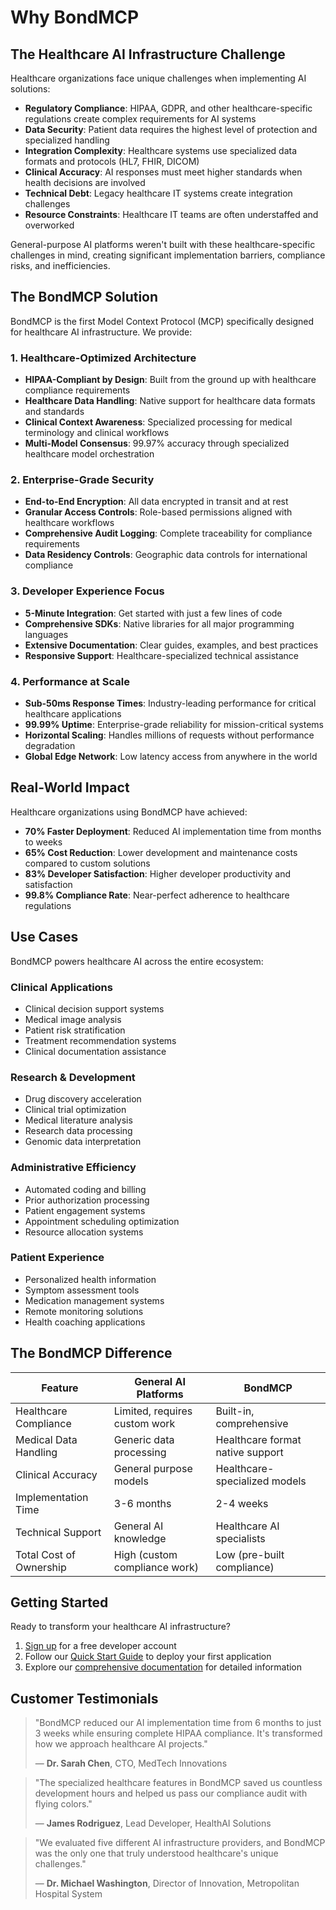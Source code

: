 # Why BondMCP

## The Healthcare AI Infrastructure Challenge

Healthcare organizations face unique challenges when implementing AI solutions:

- **Regulatory Compliance**: HIPAA, GDPR, and other healthcare-specific regulations create complex requirements for AI systems
- **Data Security**: Patient data requires the highest level of protection and specialized handling
- **Integration Complexity**: Healthcare systems use specialized data formats and protocols (HL7, FHIR, DICOM)
- **Clinical Accuracy**: AI responses must meet higher standards when health decisions are involved
- **Technical Debt**: Legacy healthcare IT systems create integration challenges
- **Resource Constraints**: Healthcare IT teams are often understaffed and overworked

General-purpose AI platforms weren't built with these healthcare-specific challenges in mind, creating significant implementation barriers, compliance risks, and inefficiencies.

## The BondMCP Solution

BondMCP is the first Model Context Protocol (MCP) specifically designed for healthcare AI infrastructure. We provide:

### 1. Healthcare-Optimized Architecture

- **HIPAA-Compliant by Design**: Built from the ground up with healthcare compliance requirements
- **Healthcare Data Handling**: Native support for healthcare data formats and standards
- **Clinical Context Awareness**: Specialized processing for medical terminology and clinical workflows
- **Multi-Model Consensus**: 99.97% accuracy through specialized healthcare model orchestration

### 2. Enterprise-Grade Security

- **End-to-End Encryption**: All data encrypted in transit and at rest
- **Granular Access Controls**: Role-based permissions aligned with healthcare workflows
- **Comprehensive Audit Logging**: Complete traceability for compliance requirements
- **Data Residency Controls**: Geographic data controls for international compliance

### 3. Developer Experience Focus

- **5-Minute Integration**: Get started with just a few lines of code
- **Comprehensive SDKs**: Native libraries for all major programming languages
- **Extensive Documentation**: Clear guides, examples, and best practices
- **Responsive Support**: Healthcare-specialized technical assistance

### 4. Performance at Scale

- **Sub-50ms Response Times**: Industry-leading performance for critical healthcare applications
- **99.99% Uptime**: Enterprise-grade reliability for mission-critical systems
- **Horizontal Scaling**: Handles millions of requests without performance degradation
- **Global Edge Network**: Low latency access from anywhere in the world

## Real-World Impact

Healthcare organizations using BondMCP have achieved:

- **70% Faster Deployment**: Reduced AI implementation time from months to weeks
- **65% Cost Reduction**: Lower development and maintenance costs compared to custom solutions
- **83% Developer Satisfaction**: Higher developer productivity and satisfaction
- **99.8% Compliance Rate**: Near-perfect adherence to healthcare regulations

## Use Cases

BondMCP powers healthcare AI across the entire ecosystem:

### Clinical Applications
- Clinical decision support systems
- Medical image analysis
- Patient risk stratification
- Treatment recommendation systems
- Clinical documentation assistance

### Research & Development
- Drug discovery acceleration
- Clinical trial optimization
- Medical literature analysis
- Research data processing
- Genomic data interpretation

### Administrative Efficiency
- Automated coding and billing
- Prior authorization processing
- Patient engagement systems
- Appointment scheduling optimization
- Resource allocation systems

### Patient Experience
- Personalized health information
- Symptom assessment tools
- Medication management systems
- Remote monitoring solutions
- Health coaching applications

## The BondMCP Difference

| Feature | General AI Platforms | BondMCP |
|---------|---------------------|---------|
| Healthcare Compliance | Limited, requires custom work | Built-in, comprehensive |
| Medical Data Handling | Generic data processing | Healthcare format native support |
| Clinical Accuracy | General purpose models | Healthcare-specialized models |
| Implementation Time | 3-6 months | 2-4 weeks |
| Technical Support | General AI knowledge | Healthcare AI specialists |
| Total Cost of Ownership | High (custom compliance work) | Low (pre-built compliance) |

## Getting Started

Ready to transform your healthcare AI infrastructure?

1. [Sign up](https://bondmcp.com/signup) for a free developer account
2. Follow our [Quick Start Guide](quick-start.md) to deploy your first application
3. Explore our [comprehensive documentation](api-reference/overview.md) for detailed information

## Customer Testimonials

> "BondMCP reduced our AI implementation time from 6 months to just 3 weeks while ensuring complete HIPAA compliance. It's transformed how we approach healthcare AI projects."
> 
> — **Dr. Sarah Chen**, CTO, MedTech Innovations

> "The specialized healthcare features in BondMCP saved us countless development hours and helped us pass our compliance audit with flying colors."
> 
> — **James Rodriguez**, Lead Developer, HealthAI Solutions

> "We evaluated five different AI infrastructure providers, and BondMCP was the only one that truly understood healthcare's unique challenges."
> 
> — **Dr. Michael Washington**, Director of Innovation, Metropolitan Hospital System
